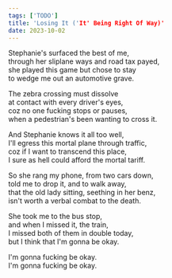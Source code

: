 ```yaml
---
tags: ['TODO']
title: 'Losing It ('It' Being Right Of Way)'
date: 2023-10-02
---
```


Stephanie's surfaced the best of me,  
through her sliplane ways and road tax payed,  
she played this game but chose to stay  
to wedge me out an automotive grave.

The zebra crossing must dissolve  
at contact with every driver's eyes,  
coz no one fucking stops or pauses,  
when a pedestrian's been wanting to cross it.

And Stephanie knows it all too well,  
I'll egress this mortal plane through traffic,  
coz if I want to transcend this place,  
I sure as hell could afford the mortal tariff.

So she rang my phone, from two cars down,  
told me to drop it, and to walk away,  
that the old lady sitting, seething in her benz,  
isn't worth a verbal combat to the death.

She took me to the bus stop,  
and when I missed it, the train,  
I missed both of them in double today,  
but I think that I'm gonna be okay.

I'm gonna fucking be okay.  
I'm gonna fucking be okay.
